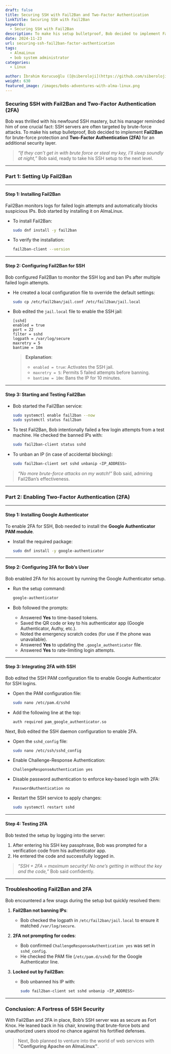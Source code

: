 ```yaml
---
draft: false
title: Securing SSH with Fail2Ban and Two-Factor Authentication
linkTitle: Securing SSH with Fail2Ban
keywords:
  - Securing SSH with Fail2Ban
description: To make his setup bulletproof, Bob decided to implement Fail2Ban for brute-force protection and Two-Factor Authentication for an additional security layer.
date: 2024-11-23
url: securing-ssh-fail2ban-factor-authentication
tags:
  - AlmaLinux
  - bob system administrator
categories:
  - Linux

author: İbrahim Korucuoğlu ([@siberoloji](https://github.com/siberoloji))
weight: 630
featured_image: /images/bobs-adventures-with-alma-linux.png
---
```

### **Securing SSH with Fail2Ban and Two-Factor Authentication (2FA)**

Bob was thrilled with his newfound SSH mastery, but his manager reminded him of one crucial fact: SSH servers are often targeted by brute-force attacks. To make his setup bulletproof, Bob decided to implement **Fail2Ban** for brute-force protection and **Two-Factor Authentication (2FA)** for an additional security layer.

> *“If they can’t get in with brute force or steal my key, I’ll sleep soundly at night,”* Bob said, ready to take his SSH setup to the next level.

---

### **Part 1: Setting Up Fail2Ban**

---

#### **Step 1: Installing Fail2Ban**

Fail2Ban monitors logs for failed login attempts and automatically blocks suspicious IPs. Bob started by installing it on AlmaLinux.

- To install Fail2Ban:

  ```bash
  sudo dnf install -y fail2ban
  ```

- To verify the installation:

  ```bash
  fail2ban-client --version
  ```

---

#### **Step 2: Configuring Fail2Ban for SSH**

Bob configured Fail2Ban to monitor the SSH log and ban IPs after multiple failed login attempts.

- He created a local configuration file to override the default settings:

  ```bash
  sudo cp /etc/fail2ban/jail.conf /etc/fail2ban/jail.local
  ```

- Bob edited the `jail.local` file to enable the SSH jail:

  ```plaintext
  [sshd]
  enabled = true
  port = 22
  filter = sshd
  logpath = /var/log/secure
  maxretry = 5
  bantime = 10m
  ```

  > **Explanation**:
  > - `enabled = true`: Activates the SSH jail.
  > - `maxretry = 5`: Permits 5 failed attempts before banning.
  > - `bantime = 10m`: Bans the IP for 10 minutes.

---

#### **Step 3: Starting and Testing Fail2Ban**

- Bob started the Fail2Ban service:

  ```bash
  sudo systemctl enable fail2ban --now
  sudo systemctl status fail2ban
  ```

- To test Fail2Ban, Bob intentionally failed a few login attempts from a test machine. He checked the banned IPs with:

  ```bash
  sudo fail2ban-client status sshd
  ```

- To unban an IP (in case of accidental blocking):

  ```bash
  sudo fail2ban-client set sshd unbanip <IP_ADDRESS>
  ```

> *“No more brute-force attacks on my watch!”* Bob said, admiring Fail2Ban’s effectiveness.

---

### **Part 2: Enabling Two-Factor Authentication (2FA)**

---

#### **Step 1: Installing Google Authenticator**

To enable 2FA for SSH, Bob needed to install the **Google Authenticator PAM module**.

- Install the required package:

  ```bash
  sudo dnf install -y google-authenticator
  ```

---

#### **Step 2: Configuring 2FA for Bob’s User**

Bob enabled 2FA for his account by running the Google Authenticator setup.

- Run the setup command:

  ```bash
  google-authenticator
  ```

- Bob followed the prompts:
  - Answered **Yes** to time-based tokens.
  - Saved the QR code or key to his authenticator app (Google Authenticator, Authy, etc.).
  - Noted the emergency scratch codes (for use if the phone was unavailable).
  - Answered **Yes** to updating the `.google_authenticator` file.
  - Answered **Yes** to rate-limiting login attempts.

---

#### **Step 3: Integrating 2FA with SSH**

Bob edited the SSH PAM configuration file to enable Google Authenticator for SSH logins.

- Open the PAM configuration file:

  ```bash
  sudo nano /etc/pam.d/sshd
  ```

- Add the following line at the top:

  ```plaintext
  auth required pam_google_authenticator.so
  ```

Next, Bob edited the SSH daemon configuration to enable 2FA.

- Open the `sshd_config` file:

  ```bash
  sudo nano /etc/ssh/sshd_config
  ```

- Enable Challenge-Response Authentication:

  ```plaintext
  ChallengeResponseAuthentication yes
  ```

- Disable password authentication to enforce key-based login with 2FA:

  ```plaintext
  PasswordAuthentication no
  ```

- Restart the SSH service to apply changes:

  ```bash
  sudo systemctl restart sshd
  ```

---

#### **Step 4: Testing 2FA**

Bob tested the setup by logging into the server:

1. After entering his SSH key passphrase, Bob was prompted for a verification code from his authenticator app.
2. He entered the code and successfully logged in.

> *“SSH + 2FA = maximum security! No one’s getting in without the key and the code,”* Bob said confidently.

---

### **Troubleshooting Fail2Ban and 2FA**

Bob encountered a few snags during the setup but quickly resolved them:

1. **Fail2Ban not banning IPs**:  
   - Bob checked the logpath in `/etc/fail2ban/jail.local` to ensure it matched `/var/log/secure`.

2. **2FA not prompting for codes**:  
   - Bob confirmed `ChallengeResponseAuthentication yes` was set in `sshd_config`.
   - He checked the PAM file (`/etc/pam.d/sshd`) for the Google Authenticator line.

3. **Locked out by Fail2Ban**:  
   - Bob unbanned his IP with:

     ```bash
     sudo fail2ban-client set sshd unbanip <IP_ADDRESS>
     ```

---

### **Conclusion: A Fortress of SSH Security**

With Fail2Ban and 2FA in place, Bob’s SSH server was as secure as Fort Knox. He leaned back in his chair, knowing that brute-force bots and unauthorized users stood no chance against his fortified defenses.

> Next, Bob planned to venture into the world of web services with **"Configuring Apache on AlmaLinux"**.
